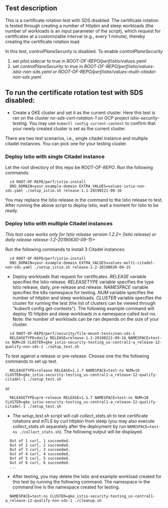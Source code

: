 ## Test description
This is a certificate rotation test with SDS disabled.
The certificate rotation is tested through creating a number of
httpbin and sleep workloads (the number of workloads is an input parameter of the script),
which request for certificates at a customizable interval (e.g., every 1 minute),
thereby creating the certificate rotation load. 

In this test, *controlPlaneSecurity* is disabled. To enable 
*controlPlaneSecurity*
1) set *pilot.sidecar* to true in *ROOT-OF-REPO/perf/istio/values.yaml*
2) set *controlPlaneSecurity* to *true* in
*ROOT-OF-REPO/perf/istio/values-istio-non-sds.yaml* or
*ROOT-OF-REPO/perf/istio/values-multi-citadel-non-sds.yaml*.

## To run the certificate rotation test with SDS disabled:
- Create a GKE cluster and set it as the current cluster.
Here this test is ran on the cluster *no-sds-cert-rotation-1*
on GCP project *istio-security-testing*.
You may use `kubectl config current-context` to confirm that your newly created cluster
is set as the current cluster.

There are two test scenarios, i.e., single citadel instance and multiple citadel instances. You
can pick one for your testing cluster.

### Deploy Istio with single Citadel instance
Let the root directory of this repo be *ROOT-OF-REPO*.
Run the following commands:
```
  cd ROOT-OF-REPO/perf/istio-install
  DNS_DOMAIN=your-example-domain EXTRA_VALUES=values-istio-non-sds.yaml ./setup_istio.sh release-1.1-20190221-09-16
```
You may replace the Istio release
in the command to the Istio release to test.
After running the above script to deploy Istio, wait a moment for Istio to be ready.

### Deploy Istio with multiple Citadel instances

*This test case works only for Istio release version 1.2.2+ (Istio release) or daily release release-1.2-20190630-09-15+*

Run the following commands to install 3 Citadel instances:
```
  cd ROOT-OF-REPO/perf/istio-install
  DNS_DOMAIN=your-example-domain EXTRA_VALUES=values-multi-citadel-non-sds.yaml ./setup_istio.sh release-1.2-20190630-09-15
```

- Deploy workloads that request for certificates. 
*RELEASE* variable specifies the Istio release. 
*RELEASETYPE* variable specifies the type Istio release, daily, pre-release and release.
*NAMESPACE* variable specifies the k8s namespace for testing.
*NUM* variable specifies the number of httpbin and sleep workloads.
*CLUSTER* variable specifies the cluster for running the test
(the list of clusters can be viewed through "kubectl config get-contexts").
The following example command will deploy 10 httpbin and sleep workloads in
a namespace called *test-ns*.
Note: the number of workloads can be ran depends on the size of your cluster.
```
  cd ROOT-OF-REPO/perf/security/file-mount-tests/non-sds-1
  RELEASETYPE=daily RELEASE=release-1.1-20190221-09-16 NAMESPACE=test-ns NUM=10 CLUSTER=gke_istio-security-testing_us-central1-a_release-12-qualify-non-sds-1 ./setup_test.sh
```
To test against a release or pre-release. Choose one the the following commands to set up test. 
```
  RELEASETYPE=release RELEASE=1.1.7 NAMESPACE=test-ns NUM=10 CLUSTER=gke_istio-security-testing_us-central1-a_release-12-qualify-citadel-1 ./setup_test.sh
```
or
```
  RELEASETYPE=pre-release RELEASE=1.1.7 NAMESPACE=test-ns NUM=10 CLUSTER=gke_istio-security-testing_us-central1-a_release-12-qualify-citadel-1 ./setup_test.sh
```

- The *setup_test.sh* script will call *collect_stats.sh* to test certificate
rotations and mTLS by curl httpbin from sleep (you may also execute *collect_stats.sh*
separately after the deployment by run `NAMESPACE=test-ns ./collect_stats.sh`). 
The following output will be displayed.
```
  Out of 1 curl, 1 succeeded.
  Out of 2 curl, 2 succeeded.
  Out of 3 curl, 3 succeeded.
  Out of 4 curl, 4 succeeded.
  Out of 5 curl, 5 succeeded.
  Out of 6 curl, 6 succeeded.
  ...
```

- After testing, you may delete the Istio and example workload created for this test
by running the following command. The namespace in the command line is the namespace
created for testing.
```
  NAMESPACE=test-ns CLUSTER=gke_istio-security-testing_us-central1-a_release-12-qualify-non-sds-1 ./cleanup.sh
```
